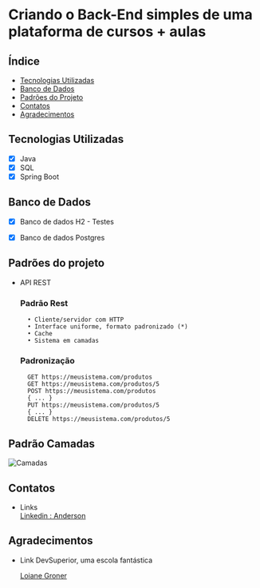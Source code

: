 # Criando o Back-End simples de uma plataforma de cursos + aulas

## Índice
- <a href="#tecnologiasutilizadas">Tecnologias Utilizadas</a>
- <a href="#bancosutilizados">Banco de Dados</a>
- <a href="#padroesutilizados">Padrões do Projeto</a>
- <a href="#contatos">Contatos</a>
- <a href="#agradecimentos">Agradecimentos</a>

##   Tecnologias Utilizadas

  - [x] Java
  - [x] SQL
  - [x] Spring Boot

## Banco de Dados

  - [x] Banco de dados H2 - Testes
  - [x] Banco de dados Postgres  


## Padrões do projeto

- API REST

    ### Padrão Rest

        • Cliente/servidor com HTTP 
        • Interface uniforme, formato padronizado (*)
        • Cache
        • Sistema em camadas

    ### Padronização

        GET https://meusistema.com/produtos
        GET https://meusistema.com/produtos/5
        POST https://meusistema.com/produtos         
        { ... }
        PUT https://meusistema.com/produtos/5
        { ... }
        DELETE https://meusistema.com/produtos/5    

## Padrão Camadas

![Camadas](https://user-images.githubusercontent.com/23089093/239023317-bf27fd4c-82b4-4a77-887d-3e88dd0d1511.png)






## Contatos

* Links    
<a href= "https://www.linkedin.com/in/anderson-rocha-228231222/">Linkedin : Anderson</a>


## Agradecimentos

* Link DevSuperior, uma escola fantástica

    <a href= "https://www.linkedin.com/in/loiane/">Loiane Groner</a>